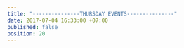 ```yaml
---
title: "---------------THURSDAY EVENTS---------------"
date: 2017-07-04 16:33:00 +07:00
published: false
position: 20
---
```


